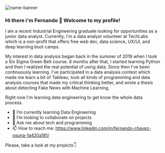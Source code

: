 ![name-banner](https://user-images.githubusercontent.com/48636616/139150522-c7d4cd9a-e68a-4f17-9454-f445cb4fe067.png)

### Hi there i'm Fernando 👋 Welcome to my profile! 

I am a recent Industrial Engineering graduate looking for opportunities as a junior data analyst. Currently, i'm a data analyst volunteer at TechLabs which is a non-profit that offers free web dev, data science, UX/UI, and deep learning boot camps. 

My interest in data analysis began back in the summer of 2019 when I took a Six Sigma Green Belt course. 6 months after that, I started learning Python and then I realized the real potential of using data. Since then I've been continuously learning. I've participated in a data analysis contest which made me learn a bit of Tableau, took all kinds of programming and data analysis courses that made my critical thinking better, and wrote a thesis about detecting Fake News with Machine Learning. 

Right now I'm learning data engineering to get know the whole data process.

- 🔭 I’m currently learning Data Engineering 
- 👯 I’m looking to collaborate on projects
- 💬 Ask me about tech and programming
- 📫 How to reach me: https://www.linkedin.com/in/fernando-chavez-osuna-1a420a181/


Please, take a look at my projects👇
<!--
**cholu6768/cholu6768** is a ✨ _special_ ✨ repository because its `README.md` (this file) appears on your GitHub profile.

Here are some ideas to get you started:

- 🔭 I’m currently working on ...
- 🌱 I’m currently learning ...
- 👯 I’m looking to collaborate on ...
- 🤔 I’m looking for help with ...
- 💬 Ask me about ...
- 📫 How to reach me: ...
- 😄 Pronouns: ...
- ⚡ Fun fact: ...
-->
